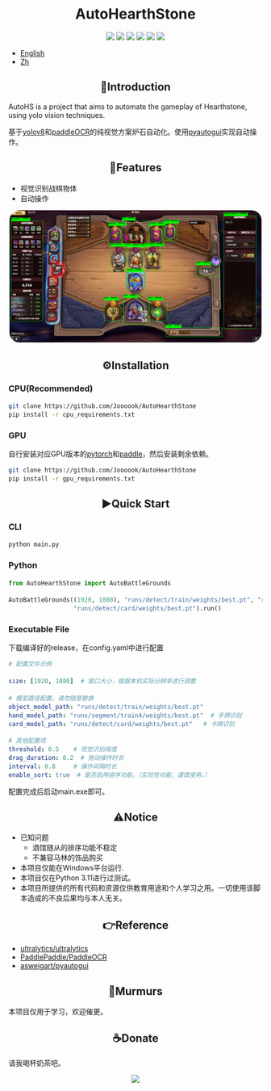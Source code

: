 # <div align="center">AutoHearthStone</div>
<div align="center">

[![](https://img.shields.io/badge/Joooook-blue.svg?logo=github&lable=python&labelColor=497568&color=497568&style=flat-square)](https://github.com/Joooook)
[![](https://img.shields.io/badge/Joooook-blue.svg?logo=bilibili&logoColor=white&lable=python&labelColor=af7a82&color=af7a82&style=flat-square)](https://space.bilibili.com/3546386788255839)
![](https://img.shields.io/badge/Python-blue.svg?logo=python&lable=python&logoColor=white&labelColor=192c3b&color=192c3b&style=flat-square)
![](https://img.shields.io/github/stars/Joooook/AutoHearthStone?logo=reverbnation&lable=python&logoColor=white&labelColor=ffc773&color=ffc773&style=flat-square)
![](https://img.shields.io/github/last-commit/Joooook/AutoHearthStone.svg?style=flat-square)
![](https://img.shields.io/github/license/Joooook/AutoHearthStone.svg?style=flat-square&color=000000)
</div>

- [English](README_en.md)
- [Zh](README.md)
## <div align="center">👋Introduction</div>
AutoHS is a project that aims to automate the gameplay of Hearthstone, using yolo vision techniques.

基于[yolov8](https://github.com/ultralytics/ultralytics)和[paddleOCR](https://github.com/PaddlePaddle/PaddleOCR)的纯视觉方案炉石自动化。使用[pyautogui](https://github.com/asweigart/pyautogui)实现自动操作。

## <div align="center">🚩Features</div>

- 视觉识别战棋物体
- 自动操作
<div align="center"> 
<img src="imgs/img_1.png" alt="help" style="border-radius: 20px;" width="500px"/>
</div>

## <div align="center">⚙️Installation</div>

### CPU(Recommended)
~~~bash
git clone https://github.com/Joooook/AutoHearthStone
pip install -r cpu_requirements.txt
~~~

### GPU
自行安装对应GPU版本的[pytorch](https://github.com/pytorch/pytorch)和[paddle](https://github.com/PaddlePaddle/Paddle)，然后安装剩余依赖。
~~~bash
git clone https://github.com/Joooook/AutoHearthStone
pip install -r gpu_requirements.txt
~~~


## <div align="center">▶️Quick Start</div>

### CLI
~~~bash
python main.py
~~~

### Python

~~~python
from AutoHearthStone import AutoBattleGrounds

AutoBattleGrounds((1920, 1080), "runs/detect/train/weights/best.pt", "runs/segment/train4/weights/best.pt",
                  "runs/detect/card/weights/best.pt").run()
~~~

### Executable File

下载编译好的release，在config.yaml中进行配置
~~~yaml
# 配置文件示例

size: [1920, 1080]  # 窗口大小，根据本机实际分辨率进行调整

# 模型路径配置，请勿随意替换
object_model_path: "runs/detect/train/weights/best.pt"
hand_model_path: "runs/segment/train4/weights/best.pt"  # 手牌识别
card_model_path: "runs/detect/card/weights/best.pt"   # 卡牌识别

# 其他配置项
threshold: 0.5    # 视觉识别阈值
drag_duration: 0.2  # 拖动操作时长
interval: 0.8     # 操作间隔时长
enable_sort: true  # 是否启用排序功能。（实验性功能，谨慎使用。）
~~~
配置完成后启动main.exe即可。



## <div align="center">⚠️Notice</div>
- 已知问题
  - 酒馆随从的排序功能不稳定
  - 不兼容马林的饰品购买
- 本项目仅能在Windows平台运行.
- 本项目仅在Python 3.11进行过测试。
- 本项目所提供的所有代码和资源仅供教育用途和个人学习之用。一切使用该脚本造成的不良后果均与本人无关。

## <div align="center">👉️Reference</div>
- [ultralytics/ultralytics](https://github.com/ultralytics/ultralytics)
- [PaddlePaddle/PaddleOCR](https://github.com/PaddlePaddle/PaddleOCR)
- [asweigart/pyautogui](https://github.com/asweigart/pyautogui)
## <div align="center">💭Murmurs</div>
本项目仅用于学习，欢迎催更。

## <div align="center">☕️Donate</div>
请我喝杯奶茶吧。
<div align="center"> 
<a href="https://afdian.com/item/2a0e0cdcadf911ef9f725254001e7c00">
  <img src="https://s2.loli.net/2024/11/29/1JBxzphs7V6WcK9.jpg" width="300px">
</a>
</div>
